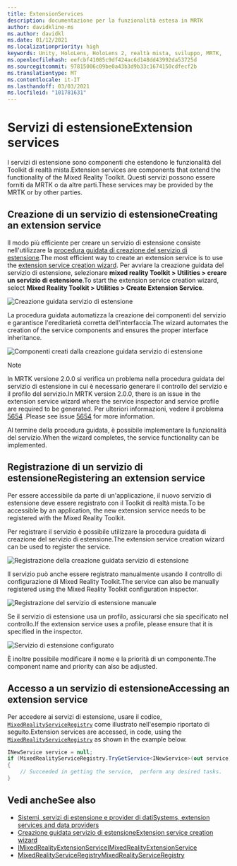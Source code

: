 ```yaml
---
title: ExtensionServices
description: documentazione per la funzionalità estesa in MRTK
author: davidkline-ms
ms.author: davidkl
ms.date: 01/12/2021
ms.localizationpriority: high
keywords: Unity, HoloLens, HoloLens 2, realtà mista, sviluppo, MRTK,
ms.openlocfilehash: eefcbf41085c9df424ac6d148dd43992da53725d
ms.sourcegitcommit: 97815006c09be0a43b3d9b33c1674150cdfecf2b
ms.translationtype: MT
ms.contentlocale: it-IT
ms.lasthandoff: 03/03/2021
ms.locfileid: "101781631"
---
```

# <a name="extension-services"></a><span data-ttu-id="0cc01-104">Servizi di estensione</span><span class="sxs-lookup"><span data-stu-id="0cc01-104">Extension services</span></span>

<span data-ttu-id="0cc01-105">I servizi di estensione sono componenti che estendono le funzionalità del Toolkit di realtà mista.</span><span class="sxs-lookup"><span data-stu-id="0cc01-105">Extension services are components that extend the functionality of the Mixed Reality Toolkit.</span></span> <span data-ttu-id="0cc01-106">Questi servizi possono essere forniti da MRTK o da altre parti.</span><span class="sxs-lookup"><span data-stu-id="0cc01-106">These services may be provided by the MRTK or by other parties.</span></span>

## <a name="creating-an-extension-service"></a><span data-ttu-id="0cc01-107">Creazione di un servizio di estensione</span><span class="sxs-lookup"><span data-stu-id="0cc01-107">Creating an extension service</span></span>

<span data-ttu-id="0cc01-108">Il modo più efficiente per creare un servizio di estensione consiste nell'utilizzare la [procedura guidata di creazione del servizio di estensione](../tools/ExtensionServiceCreationWizard.md).</span><span class="sxs-lookup"><span data-stu-id="0cc01-108">The most efficient way to create an extension service is to use the [extension service creation wizard](../tools/ExtensionServiceCreationWizard.md).</span></span>
<span data-ttu-id="0cc01-109">Per avviare la creazione guidata del servizio di estensione, selezionare **mixed reality Toolkit > Utilities > creare un servizio di estensione**.</span><span class="sxs-lookup"><span data-stu-id="0cc01-109">To start the extension service creation wizard, select **Mixed Reality Toolkit > Utilities > Create Extension Service**.</span></span>

![Creazione guidata servizio di estensione](../images/extension-wizard/ExtensionServiceCreationWizard.png)

<span data-ttu-id="0cc01-111">La procedura guidata automatizza la creazione dei componenti del servizio e garantisce l'ereditarietà corretta dell'interfaccia.</span><span class="sxs-lookup"><span data-stu-id="0cc01-111">The wizard automates the creation of the service components and ensures the proper interface inheritance.</span></span>

![Componenti creati dalla creazione guidata servizio di estensione](../images/extension-wizard/ExtensionServiceComponents.png)

> [!Note]
> <span data-ttu-id="0cc01-113">In MRTK versione 2.0.0 si verifica un problema nella procedura guidata del servizio di estensione in cui è necessario generare il controllo del servizio e il profilo del servizio.</span><span class="sxs-lookup"><span data-stu-id="0cc01-113">In MRTK version 2.0.0, there is an issue in the extension service wizard where the service inspector and service profile are required to be generated.</span></span> <span data-ttu-id="0cc01-114">Per ulteriori informazioni, vedere il problema [5654](https://github.com/microsoft/MixedRealityToolkit-Unity/issues/5654) .</span><span class="sxs-lookup"><span data-stu-id="0cc01-114">Please see issue [5654](https://github.com/microsoft/MixedRealityToolkit-Unity/issues/5654) for more information.</span></span>

<span data-ttu-id="0cc01-115">Al termine della procedura guidata, è possibile implementare la funzionalità del servizio.</span><span class="sxs-lookup"><span data-stu-id="0cc01-115">When the wizard completes, the service functionality can be implemented.</span></span>

## <a name="registering-an-extension-service"></a><span data-ttu-id="0cc01-116">Registrazione di un servizio di estensione</span><span class="sxs-lookup"><span data-stu-id="0cc01-116">Registering an extension service</span></span>

<span data-ttu-id="0cc01-117">Per essere accessibile da parte di un'applicazione, il nuovo servizio di estensione deve essere registrato con il Toolkit di realtà mista.</span><span class="sxs-lookup"><span data-stu-id="0cc01-117">To be accessible by an application, the new extension service needs to be registered with the Mixed Reality Toolkit.</span></span>

<span data-ttu-id="0cc01-118">Per registrare il servizio è possibile utilizzare la procedura guidata di creazione del servizio di estensione.</span><span class="sxs-lookup"><span data-stu-id="0cc01-118">The extension service creation wizard can be used to register the service.</span></span>

![Registrazione della creazione guidata servizio di estensione](../images/extension-wizard/ExtensionServiceWizardRegister.png)

<span data-ttu-id="0cc01-120">Il servizio può anche essere registrato manualmente usando il controllo di configurazione di Mixed Reality Toolkit.</span><span class="sxs-lookup"><span data-stu-id="0cc01-120">The service can also be manually registered using the Mixed Reality Toolkit configuration inspector.</span></span>

![Registrazione del servizio di estensione manuale](../images/profiles/RegisterExtensionService.png)

<span data-ttu-id="0cc01-122">Se il servizio di estensione usa un profilo, assicurarsi che sia specificato nel controllo.</span><span class="sxs-lookup"><span data-stu-id="0cc01-122">If the extension service uses a profile, please ensure that it is specified in the inspector.</span></span>

![Servizio di estensione configurato](../images/profiles/ConfiguredExtensionService.png)

<span data-ttu-id="0cc01-124">È inoltre possibile modificare il nome e la priorità di un componente.</span><span class="sxs-lookup"><span data-stu-id="0cc01-124">The component name and priority can also be adjusted.</span></span>

## <a name="accessing-an-extension-service"></a><span data-ttu-id="0cc01-125">Accesso a un servizio di estensione</span><span class="sxs-lookup"><span data-stu-id="0cc01-125">Accessing an extension service</span></span>

<span data-ttu-id="0cc01-126">Per accedere ai servizi di estensione, usare il codice, [`MixedRealityServiceRegistry`](xref:Microsoft.MixedReality.Toolkit.MixedRealityServiceRegistry) come illustrato nell'esempio riportato di seguito.</span><span class="sxs-lookup"><span data-stu-id="0cc01-126">Extension services are accessed, in code, using the [`MixedRealityServiceRegistry`](xref:Microsoft.MixedReality.Toolkit.MixedRealityServiceRegistry) as shown in the example below.</span></span>

```c#
INewService service = null;
if (MixedRealityServiceRegistry.TryGetService<INewService>(out service))
{
    // Succeeded in getting the service,  perform any desired tasks.
}
```

## <a name="see-also"></a><span data-ttu-id="0cc01-127">Vedi anche</span><span class="sxs-lookup"><span data-stu-id="0cc01-127">See also</span></span>

- [<span data-ttu-id="0cc01-128">Sistemi, servizi di estensione e provider di dati</span><span class="sxs-lookup"><span data-stu-id="0cc01-128">Systems, extension services and data providers</span></span>](../../architecture/SystemsExtensionsProviders.md)
- [<span data-ttu-id="0cc01-129">Creazione guidata servizio di estensione</span><span class="sxs-lookup"><span data-stu-id="0cc01-129">Extension service creation wizard</span></span>](../tools/ExtensionServiceCreationWizard.md)
- [<span data-ttu-id="0cc01-130">IMixedRealityExtensionService</span><span class="sxs-lookup"><span data-stu-id="0cc01-130">IMixedRealityExtensionService</span></span>](xref:Microsoft.MixedReality.Toolkit.IMixedRealityExtensionService)
- [<span data-ttu-id="0cc01-131">MixedRealityServiceRegistry</span><span class="sxs-lookup"><span data-stu-id="0cc01-131">MixedRealityServiceRegistry</span></span>](xref:Microsoft.MixedReality.Toolkit.MixedRealityServiceRegistry)
